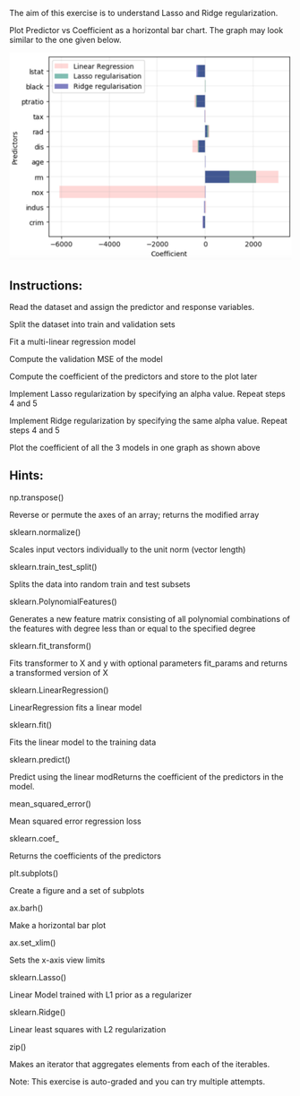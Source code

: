 The aim of this exercise is to understand Lasso and Ridge regularization.

Plot Predictor vs Coefficient as a horizontal bar chart. The graph may look similar to the one given below.

![img](plot.png)

## **Instructions:**

Read the dataset and assign the predictor and response variables.

Split the dataset into train and validation sets

Fit a multi-linear regression model

Compute the validation MSE of the model

Compute the coefficient of the predictors and store to the plot later

Implement Lasso regularization by specifying an alpha value. Repeat steps 4 and 5

Implement Ridge regularization by specifying the same alpha value. Repeat steps 4 and 5

Plot the coefficient of all the 3 models in one graph as shown above



## **Hints:**

np.transpose()


Reverse or permute the axes of an array; returns the modified array

sklearn.normalize() 


Scales input vectors individually to the unit norm (vector length)

sklearn.train_test_split()

Splits the data into random train and test subsets

sklearn.PolynomialFeatures()

Generates a new feature matrix consisting of all polynomial combinations of the features with degree less than or equal to the specified degree

sklearn.fit_transform()


Fits transformer to X and y with optional parameters fit_params and returns a transformed version of X

sklearn.LinearRegression()

LinearRegression fits a linear model

sklearn.fit()

Fits the linear model to the training data

sklearn.predict()

Predict using the linear modReturns the coefficient of the predictors in the model.

mean_squared_error()

Mean squared error regression loss

sklearn.coef_

Returns the coefficients of the predictors

plt.subplots()


Create a figure and a set of subplots

ax.barh()


Make a horizontal bar plot

ax.set_xlim()


Sets the x-axis view limits

sklearn.Lasso()


Linear Model trained with L1 prior as a regularizer

sklearn.Ridge()


Linear least squares with L2 regularization

zip()

Makes an iterator that aggregates elements from each of the iterables.




Note: This exercise is auto-graded and you can try multiple attempts. 